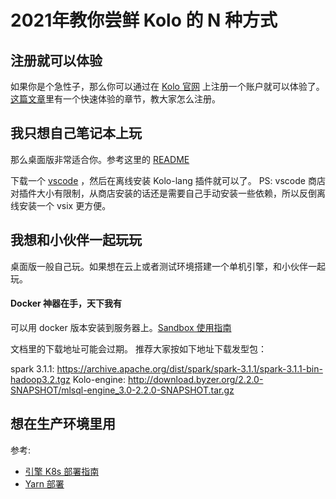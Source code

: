 # 2021年教你尝鲜 Kolo 的 N 种方式

## 注册就可以体验
如果你是个急性子，那么你可以通过在 [Kolo 官网](http://byzer.org) 上注册一个账户就可以体验了。[这篇文章](https://mp.weixin.qq.com/s/GzQDqxuDKnVuQ7MNV4Ux4A)里有一个快速体验的章节，教大家怎么注册。

## 我只想自己笔记本上玩
那么桌面版非常适合你。参考这里的 [README](https://github.com/allwefantasy/mlsql-lang-example-project) 

下载一个 [vscode](https://so.csdn.net/so/search?from=pc_blog_highlight&q=vscode)
，然后在离线安装 Kolo-lang 插件就可以了。
PS: vscode 商店对插件大小有限制，从商店安装的话还是需要自己手动安装一些依赖，所以反倒离线安装一个 vsix 更方便。

## 我想和小伙伴一起玩玩
桌面版一般自己玩。如果想在云上或者测试环境搭建一个单机引擎，和小伙伴一起玩。

#### Docker 神器在手，天下我有
可以用 docker 版本安装到服务器上。[Sandbox 使用指南](https://docs.byzer.org/#/byzer-lang/en-us/installation/sandbox)

文档里的下载地址可能会过期。 推荐大家按如下地址下载发型包：

spark 3.1.1: https://archive.apache.org/dist/spark/spark-3.1.1/spark-3.1.1-bin-hadoop3.2.tgz
Kolo-engine: http://download.byzer.org/2.2.0-SNAPSHOT/mlsql-engine_3.0-2.2.0-SNAPSHOT.tar.gz

## 想在生产环境里用
参考:

- [引擎 K8s 部署指南](https://docs.byzer.org/#/byzer-lang/en-us/installation/kolo_engine) 
- [Yarn 部署](https://docs.byzer.org/#/byzer-lang/en-us/installation/kolo_engine) 